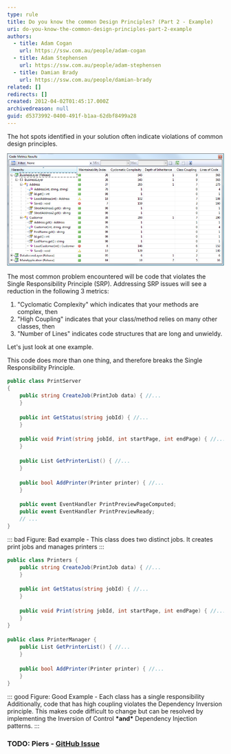 ```yaml
---
type: rule
title: Do you know the common Design Principles? (Part 2 - Example)
uri: do-you-know-the-common-design-principles-part-2-example
authors:
  - title: Adam Cogan
    url: https://ssw.com.au/people/adam-cogan
  - title: Adam Stephensen
    url: https://ssw.com.au/people/adam-stephensen
  - title: Damian Brady
    url: https://ssw.com.au/people/damian-brady
related: []
redirects: []
created: 2012-04-02T01:45:17.000Z
archivedreason: null
guid: d5373992-0400-491f-b1aa-62dbf8499a28
---
```

The hot spots identified in your solution often indicate violations of common design principles.

<!--endintro-->

![Figure: Check Address.Save() and Customer.LoadCustomer() looking for SOLID refactor opportunities](/rules/do-you-know-the-common-design-principles-part-2-example/CodeMetrics_3.png)

The most common problem encountered will be code that violates the Single Responsibility Principle (SRP). Addressing SRP issues will see a reduction in the following 3 metrics:

1. "Cyclomatic Complexity" which indicates that your methods are complex, then
2. "High Coupling" indicates that your class/method relies on many other classes, then
3. "Number of Lines" indicates code structures that are long and unwieldy.

Let's just look at one example.

This code does more than one thing, and therefore breaks the Single Responsibility Principle.

```csharp
public class PrintServer 
{
    public string CreateJob(PrintJob data) { //...
    }
  
    public int GetStatus(string jobId) { //...
    }
  
    public void Print(string jobId, int startPage, int endPage) { //...
    }
  
    public List GetPrinterList() { //...
    }
  
    public bool AddPrinter(Printer printer) { //...
    }
  
    public event EventHandler PrintPreviewPageComputed;
    public event EventHandler PrintPreviewReady;
    // ...
}
```

::: bad
Figure: Bad example - This class does two distinct jobs. It creates print jobs and manages printers
:::

```csharp
public class Printers {
    public string CreateJob(PrintJob data) { //...
    }
  
    public int GetStatus(string jobId) { //...
    }
  
    public void Print(string jobId, int startPage, int endPage) { //...
    }
}

public class PrinterManager {
    public List GetPrinterList() { //...
    }
  
    public bool AddPrinter(Printer printer) { //...
    }
}
```

::: good
Figure: Good Example - Each class has a single responsibility Additionally, code that has high coupling violates the Dependency Inversion principle. This makes code difficult to change but can be resolved by implementing the Inversion of Control **\*and\*** Dependency Injection patterns.
:::

### TODO: Piers - [GitHub Issue](https://github.com/SSWConsulting/SSW.Rules.Content/issues/1535)

